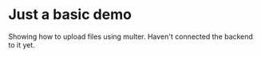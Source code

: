 # Just a basic demo

Showing how to upload files using multer. Haven't connected the backend to it yet.
